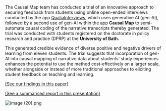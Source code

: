 
The Causal Map team has conducted a trial of an innovative approach to securing feedback from students using online open-ended interviews conducted by the app [QualiaInterviews](https://qualia-interviews.bullet.site/home/), which uses generative AI (gen-AI), followed by a second use of gen-AI within the app **Causal Map** to semi-automate causal coding of the narrative transcripts thereby generated. The trial was conducted with students registered on the doctorate in policy research and practice (DPRP) at the **University of Bath.** 

This generated credible evidence of diverse positive and negative drivers of learning from eleven students. The trial suggests that incorporation of gen-AI into causal mapping of narrative data about students’ study experiences enhances the potential to use the method cost-effectively on a larger scale, whether alongside or instead of more traditional approaches to eliciting student feedback on teaching and learning.

[[See our findings in this paper]](https://drive.google.com/file/d/1Ghx5bfvnGdE9R6PJrG9KT2SpzD2CiDDP/view?usp=sharing)

[[See a summarised report in this presentation]](https://drive.google.com/file/d/1YuT5IbIMYlcx-vlvkZfycByc94s6kCX-/view?usp=sharing)

![image (20).png](image_(20).png)